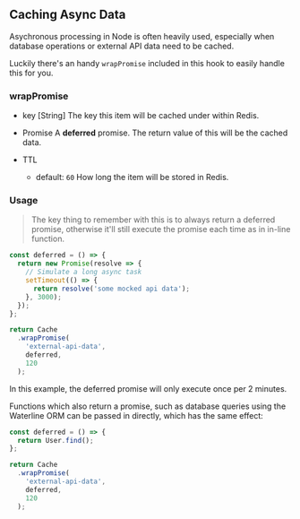 ## Caching Async Data

Asychronous processing in Node is often heavily used, especially when database operations or external API data need to be cached.

Luckily there's an handy `wrapPromise` included in this hook to easily handle this for you.

### wrapPromise

- key [String]
The key this item will be cached under within Redis.

- Promise
A **deferred** promise. The return value of this will be the cached data.

- TTL
  - default: `60`
How long the item will be stored in Redis.

### Usage

> The key thing to remember with this is to always return a deferred promise, otherwise it'll still execute the promise
each time as in in-line function.

```javascript
const deferred = () => {
  return new Promise(resolve => { 
    // Simulate a long async task
    setTimeout(() => {
      return resolve('some mocked api data');
    }, 3000);
  });
};

return Cache
  .wrapPromise(
    'external-api-data',
    deferred,
    120
  );
```

In this example, the deferred promise will only execute once per 2 minutes.

Functions which also return a promise, such as database queries using the Waterline ORM can be passed in directly, which has the same effect:

```javascript
const deferred = () => {
  return User.find();
};

return Cache
  .wrapPromise(
    'external-api-data',
    deferred,
    120
  );
```
